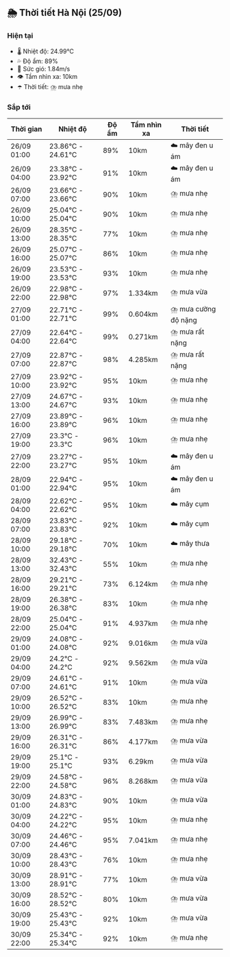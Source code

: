 ## 🌦️ Thời tiết Hà Nội (25/09)

### Hiện tại

- 🌡️ Nhiệt độ: 24.99℃
- 💦 Độ ẩm: 89%
- 💨 Sức gió: 1.84m/s
- 👁️ Tầm nhìn xa: 10km
- ☂️ Thời tiết: ⛈️ mưa nhẹ

### Sắp tới

| Thời gian | Nhiệt độ | Độ ẩm | Tầm nhìn xa | Thời tiết |
| --- | --- | --- | --- | --- |
| 26/09 01:00 | 23.86℃ - 24.61℃ | 89% | 10km | ☁️ mây đen u ám |
| 26/09 04:00 | 23.38℃ - 23.92℃ | 91% | 10km | ☁️ mây đen u ám |
| 26/09 07:00 | 23.66℃ - 23.66℃ | 90% | 10km | ⛈️ mưa nhẹ |
| 26/09 10:00 | 25.04℃ - 25.04℃ | 90% | 10km | ⛈️ mưa nhẹ |
| 26/09 13:00 | 28.35℃ - 28.35℃ | 77% | 10km | ⛈️ mưa nhẹ |
| 26/09 16:00 | 25.07℃ - 25.07℃ | 86% | 10km | ⛈️ mưa nhẹ |
| 26/09 19:00 | 23.53℃ - 23.53℃ | 93% | 10km | ⛈️ mưa nhẹ |
| 26/09 22:00 | 22.98℃ - 22.98℃ | 97% | 1.334km | ⛈️ mưa vừa |
| 27/09 01:00 | 22.71℃ - 22.71℃ | 99% | 0.604km | ⛈️ mưa cường độ nặng |
| 27/09 04:00 | 22.64℃ - 22.64℃ | 99% | 0.271km | ⛈️ mưa rất nặng |
| 27/09 07:00 | 22.87℃ - 22.87℃ | 98% | 4.285km | ⛈️ mưa rất nặng |
| 27/09 10:00 | 23.92℃ - 23.92℃ | 95% | 10km | ⛈️ mưa nhẹ |
| 27/09 13:00 | 24.67℃ - 24.67℃ | 93% | 10km | ⛈️ mưa nhẹ |
| 27/09 16:00 | 23.89℃ - 23.89℃ | 96% | 10km | ⛈️ mưa nhẹ |
| 27/09 19:00 | 23.3℃ - 23.3℃ | 96% | 10km | ⛈️ mưa nhẹ |
| 27/09 22:00 | 23.27℃ - 23.27℃ | 95% | 10km | ☁️ mây đen u ám |
| 28/09 01:00 | 22.94℃ - 22.94℃ | 95% | 10km | ☁️ mây đen u ám |
| 28/09 04:00 | 22.62℃ - 22.62℃ | 95% | 10km | ☁️ mây cụm |
| 28/09 07:00 | 23.83℃ - 23.83℃ | 92% | 10km | ☁️ mây cụm |
| 28/09 10:00 | 29.18℃ - 29.18℃ | 70% | 10km | ☁️ mây thưa |
| 28/09 13:00 | 32.43℃ - 32.43℃ | 55% | 10km | ⛈️ mưa nhẹ |
| 28/09 16:00 | 29.21℃ - 29.21℃ | 73% | 6.124km | ⛈️ mưa nhẹ |
| 28/09 19:00 | 26.38℃ - 26.38℃ | 83% | 10km | ⛈️ mưa nhẹ |
| 28/09 22:00 | 25.04℃ - 25.04℃ | 91% | 4.937km | ⛈️ mưa nhẹ |
| 29/09 01:00 | 24.08℃ - 24.08℃ | 92% | 9.016km | ⛈️ mưa vừa |
| 29/09 04:00 | 24.2℃ - 24.2℃ | 92% | 9.562km | ⛈️ mưa vừa |
| 29/09 07:00 | 24.61℃ - 24.61℃ | 91% | 10km | ⛈️ mưa vừa |
| 29/09 10:00 | 26.52℃ - 26.52℃ | 83% | 10km | ⛈️ mưa nhẹ |
| 29/09 13:00 | 26.99℃ - 26.99℃ | 83% | 7.483km | ⛈️ mưa nhẹ |
| 29/09 16:00 | 26.31℃ - 26.31℃ | 86% | 4.177km | ⛈️ mưa vừa |
| 29/09 19:00 | 25.1℃ - 25.1℃ | 93% | 6.29km | ⛈️ mưa vừa |
| 29/09 22:00 | 24.58℃ - 24.58℃ | 96% | 8.268km | ⛈️ mưa vừa |
| 30/09 01:00 | 24.83℃ - 24.83℃ | 90% | 10km | ⛈️ mưa vừa |
| 30/09 04:00 | 24.22℃ - 24.22℃ | 95% | 10km | ⛈️ mưa nhẹ |
| 30/09 07:00 | 24.46℃ - 24.46℃ | 95% | 7.041km | ⛈️ mưa nhẹ |
| 30/09 10:00 | 28.43℃ - 28.43℃ | 76% | 10km | ⛈️ mưa nhẹ |
| 30/09 13:00 | 28.91℃ - 28.91℃ | 77% | 10km | ⛈️ mưa vừa |
| 30/09 16:00 | 28.52℃ - 28.52℃ | 80% | 10km | ⛈️ mưa vừa |
| 30/09 19:00 | 25.43℃ - 25.43℃ | 92% | 10km | ⛈️ mưa vừa |
| 30/09 22:00 | 25.34℃ - 25.34℃ | 92% | 10km | ⛈️ mưa nhẹ |
